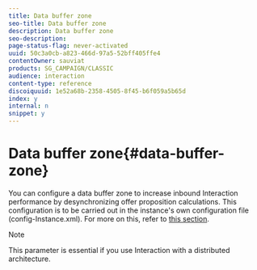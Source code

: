 ```yaml
---
title: Data buffer zone
seo-title: Data buffer zone
description: Data buffer zone
seo-description: 
page-status-flag: never-activated
uuid: 50c3a0cb-a823-466d-97a5-52bff405ffe4
contentOwner: sauviat
products: SG_CAMPAIGN/CLASSIC
audience: interaction
content-type: reference
discoiquuid: 1e52a68b-2358-4505-8f45-b6f059a5b65d
index: y
internal: n
snippet: y
---
```


# Data buffer zone{#data-buffer-zone}

You can configure a data buffer zone to increase inbound Interaction performance by desynchronizing offer proposition calculations. This configuration is to be carried out in the instance's own configuration file (config-Instance.xml). For more on this, refer to [this section](../../installation/using/interaction---data-buffer.md).

>[!NOTE]
>
>This parameter is essential if you use Interaction with a distributed architecture.

